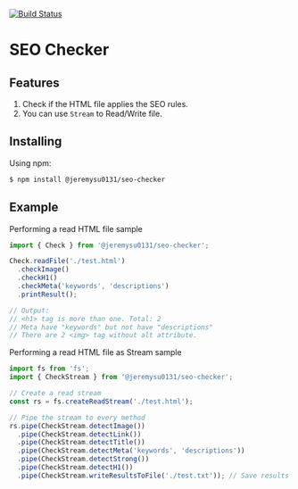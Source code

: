 [![Build Status](https://travis-ci.org/jeremysu0131/seo-checker.svg?branch=master)](https://travis-ci.org/jeremysu0131/seo-checker)

# SEO Checker

## Features

1. Check if the HTML file applies the SEO rules.
2. You can use `Stream` to Read/Write file.

## Installing

Using npm:

```bash
$ npm install @jeremysu0131/seo-checker
```

## Example

Performing a read HTML file sample

```js
import { Check } from '@jeremysu0131/seo-checker';

Check.readFile('./test.html')
  .checkImage()
  .checkH1()
  .checkMeta('keywords', 'descriptions')
  .printResult();

// Output:
// <h1> tag is more than one. Total: 2
// Meta have "keywords" but not have "descriptions"
// There are 2 <img> tag without alt attribute.
```

Performing a read HTML file as Stream sample

```js
import fs from 'fs';
import { CheckStream } from '@jeremysu0131/seo-checker';

// Create a read stream
const rs = fs.createReadStream('./test.html');

// Pipe the stream to every method
rs.pipe(CheckStream.detectImage())
  .pipe(CheckStream.detectLink())
  .pipe(CheckStream.detectTitle())
  .pipe(CheckStream.detectMeta('keywords', 'descriptions'))
  .pipe(CheckStream.detectStrong())
  .pipe(CheckStream.detectH1())
  .pipe(CheckStream.writeResultsToFile('./test.txt')); // Save results to file
```
